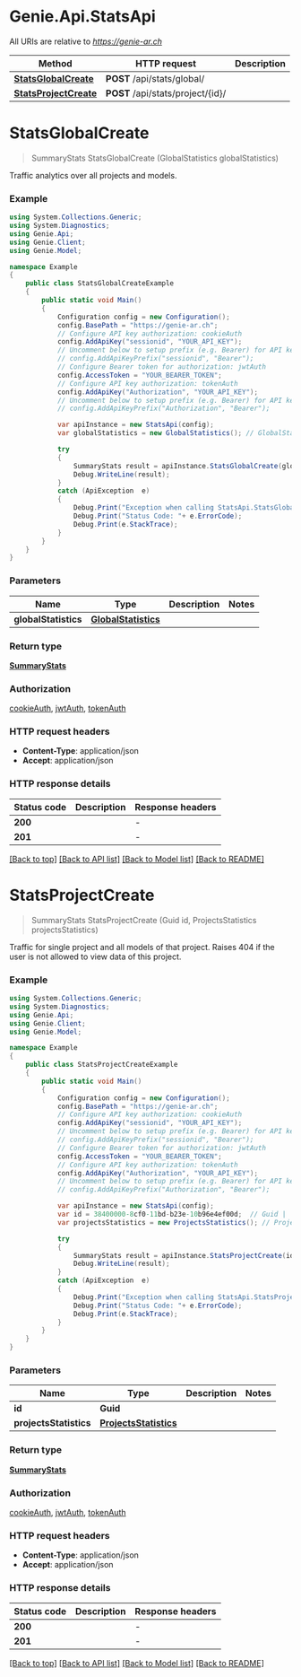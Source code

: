 # Genie.Api.StatsApi

All URIs are relative to *https://genie-ar.ch*

Method | HTTP request | Description
------------- | ------------- | -------------
[**StatsGlobalCreate**](StatsApi.md#statsglobalcreate) | **POST** /api/stats/global/ | 
[**StatsProjectCreate**](StatsApi.md#statsprojectcreate) | **POST** /api/stats/project/{id}/ | 


<a name="statsglobalcreate"></a>
# **StatsGlobalCreate**
> SummaryStats StatsGlobalCreate (GlobalStatistics globalStatistics)



Traffic analytics over all projects and models.

### Example
```csharp
using System.Collections.Generic;
using System.Diagnostics;
using Genie.Api;
using Genie.Client;
using Genie.Model;

namespace Example
{
    public class StatsGlobalCreateExample
    {
        public static void Main()
        {
            Configuration config = new Configuration();
            config.BasePath = "https://genie-ar.ch";
            // Configure API key authorization: cookieAuth
            config.AddApiKey("sessionid", "YOUR_API_KEY");
            // Uncomment below to setup prefix (e.g. Bearer) for API key, if needed
            // config.AddApiKeyPrefix("sessionid", "Bearer");
            // Configure Bearer token for authorization: jwtAuth
            config.AccessToken = "YOUR_BEARER_TOKEN";
            // Configure API key authorization: tokenAuth
            config.AddApiKey("Authorization", "YOUR_API_KEY");
            // Uncomment below to setup prefix (e.g. Bearer) for API key, if needed
            // config.AddApiKeyPrefix("Authorization", "Bearer");

            var apiInstance = new StatsApi(config);
            var globalStatistics = new GlobalStatistics(); // GlobalStatistics | 

            try
            {
                SummaryStats result = apiInstance.StatsGlobalCreate(globalStatistics);
                Debug.WriteLine(result);
            }
            catch (ApiException  e)
            {
                Debug.Print("Exception when calling StatsApi.StatsGlobalCreate: " + e.Message );
                Debug.Print("Status Code: "+ e.ErrorCode);
                Debug.Print(e.StackTrace);
            }
        }
    }
}
```

### Parameters

Name | Type | Description  | Notes
------------- | ------------- | ------------- | -------------
 **globalStatistics** | [**GlobalStatistics**](GlobalStatistics.md)|  | 

### Return type

[**SummaryStats**](SummaryStats.md)

### Authorization

[cookieAuth](../README.md#cookieAuth), [jwtAuth](../README.md#jwtAuth), [tokenAuth](../README.md#tokenAuth)

### HTTP request headers

 - **Content-Type**: application/json
 - **Accept**: application/json


### HTTP response details
| Status code | Description | Response headers |
|-------------|-------------|------------------|
| **200** |  |  -  |
| **201** |  |  -  |

[[Back to top]](#) [[Back to API list]](../README.md#documentation-for-api-endpoints) [[Back to Model list]](../README.md#documentation-for-models) [[Back to README]](../README.md)

<a name="statsprojectcreate"></a>
# **StatsProjectCreate**
> SummaryStats StatsProjectCreate (Guid id, ProjectsStatistics projectsStatistics)



Traffic for single project and all models of that project. Raises 404 if the user is not allowed to view data of this project.

### Example
```csharp
using System.Collections.Generic;
using System.Diagnostics;
using Genie.Api;
using Genie.Client;
using Genie.Model;

namespace Example
{
    public class StatsProjectCreateExample
    {
        public static void Main()
        {
            Configuration config = new Configuration();
            config.BasePath = "https://genie-ar.ch";
            // Configure API key authorization: cookieAuth
            config.AddApiKey("sessionid", "YOUR_API_KEY");
            // Uncomment below to setup prefix (e.g. Bearer) for API key, if needed
            // config.AddApiKeyPrefix("sessionid", "Bearer");
            // Configure Bearer token for authorization: jwtAuth
            config.AccessToken = "YOUR_BEARER_TOKEN";
            // Configure API key authorization: tokenAuth
            config.AddApiKey("Authorization", "YOUR_API_KEY");
            // Uncomment below to setup prefix (e.g. Bearer) for API key, if needed
            // config.AddApiKeyPrefix("Authorization", "Bearer");

            var apiInstance = new StatsApi(config);
            var id = 38400000-8cf0-11bd-b23e-10b96e4ef00d;  // Guid | 
            var projectsStatistics = new ProjectsStatistics(); // ProjectsStatistics | 

            try
            {
                SummaryStats result = apiInstance.StatsProjectCreate(id, projectsStatistics);
                Debug.WriteLine(result);
            }
            catch (ApiException  e)
            {
                Debug.Print("Exception when calling StatsApi.StatsProjectCreate: " + e.Message );
                Debug.Print("Status Code: "+ e.ErrorCode);
                Debug.Print(e.StackTrace);
            }
        }
    }
}
```

### Parameters

Name | Type | Description  | Notes
------------- | ------------- | ------------- | -------------
 **id** | **Guid**|  | 
 **projectsStatistics** | [**ProjectsStatistics**](ProjectsStatistics.md)|  | 

### Return type

[**SummaryStats**](SummaryStats.md)

### Authorization

[cookieAuth](../README.md#cookieAuth), [jwtAuth](../README.md#jwtAuth), [tokenAuth](../README.md#tokenAuth)

### HTTP request headers

 - **Content-Type**: application/json
 - **Accept**: application/json


### HTTP response details
| Status code | Description | Response headers |
|-------------|-------------|------------------|
| **200** |  |  -  |
| **201** |  |  -  |

[[Back to top]](#) [[Back to API list]](../README.md#documentation-for-api-endpoints) [[Back to Model list]](../README.md#documentation-for-models) [[Back to README]](../README.md)

